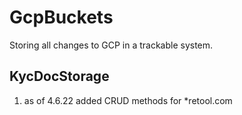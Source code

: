 # GcpBuckets
Storing all changes to GCP in a trackable system.

## KycDocStorage
  1. as of 4.6.22 added CRUD methods for *retool.com
